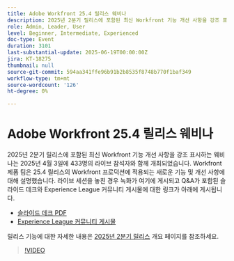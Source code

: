 ```yaml
---
title: Adobe Workfront 25.4 릴리스 웨비나
description: 2025년 2분기 릴리스에 포함된 최신 Workfront 기능 개선 사항을 강조 표시하는 웨비나는 2025년 4월 3일에 433명의 라이브 참석자와 함께 개최되었습니다.
role: Admin, Leader, User
level: Beginner, Intermediate, Experienced
doc-type: Event
duration: 3101
last-substantial-update: 2025-06-19T00:00:00Z
jira: KT-18275
thumbnail: null
source-git-commit: 594aa341ffe96b91b2b8535f8748b770f1baf349
workflow-type: tm+mt
source-wordcount: '126'
ht-degree: 0%

---
```


# Adobe Workfront 25.4 릴리스 웨비나

2025년 2분기 릴리스에 포함된 최신 Workfront 기능 개선 사항을 강조 표시하는 웨비나는 2025년 4월 3일에 433명의 라이브 참석자와 함께 개최되었습니다. Workfront 제품 팀은 25.4 릴리스의 Workfront 프로덕션에 적용되는 새로운 기능 및 개선 사항에 대해 설명했습니다. 라이브 세션을 놓친 경우 녹화가 여기에 게시되고 Q&amp;A가 포함된 슬라이드 데크와 Experience League 커뮤니티 게시물에 대한 링크가 아래에 게시됩니다.

* [슬라이드 데크 PDF](https://workfront-experience.s3.us-west-2.amazonaws.com/Training/Guides/Customer+Success+at+Scale/040325+-+25.4+Second+Quarter+2025+Release+Webinar.pdf)
* [Experience League 커뮤니티 게시물](https://experienceleaguecommunities.adobe.com/t5/workfront-discussions/event-follow-up-adobe-workfront-second-quarter-2025-release/td-p/746716)

릴리스 기능에 대한 자세한 내용은 [2025년 2분기 릴리스](https://experienceleague.adobe.com/ko/docs/workfront/using/product-announcements/product-releases/release-25-q2/25-q2-release-overview) 개요 페이지를 참조하세요.


>[!VIDEO](https://video.tv.adobe.com/v/3463798/?learn=on&enablevpops)
